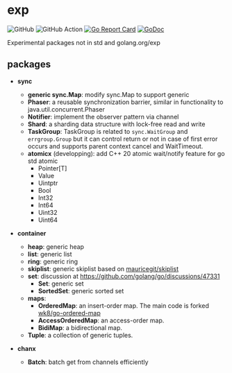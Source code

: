 # exp

![GitHub](https://img.shields.io/github/license/smallnest/exp) ![GitHub Action](https://github.com/smallnest/exp/actions/workflows/action.yaml/badge.svg) [![Go Report Card](https://goreportcard.com/badge/github.com/smallnest/exp)](https://goreportcard.com/report/github.com/smallnest/exp)  [![GoDoc](https://godoc.org/github.com/smallnest/exp?status.png)](http://godoc.org/github.com/smallnest/exp)  



Experimental packages not in std and golang.org/exp


## packages

- **sync**
  - **generic sync.Map**: modify sync.Map to support generic
  - **Phaser**: a reusable synchronization barrier, similar in functionality to java.util.concurrent.Phaser
  - **Notifier**: implement the observer pattern via channel
  - **Shard**: a sharding data structure with lock-free read and write
  - **TaskGroup**: TaskGroup is related to `sync.WaitGroup` and `errgroup.Group` but it can control return or not in case of first error occurs and supports parent context cancel and WaitTimeout.
  - **atomicx** (developping): add C++ 20 atomic wait/notify feature for go std atomic
    - Pointer[T]
    - Value
    - Uintptr
    - Bool
    - Int32
    - Int64
    - Uint32
    - Uint64

- **container**
  - **heap**: generic heap
  - **list**: generic list
  - **ring**: generic ring
  - **skiplist**: generic skiplist based on [mauricegit/skiplist](https://github.com/mauricegit/skiplist)
  - **set**: discussion at https://github.com/golang/go/discussions/47331
    - **Set**: generic set
    - **SortedSet**: generic sorted set 
  - **maps**:
    - **OrderedMap**: an insert-order map. The main code is forked [wk8/go-ordered-map](https://github.com/wk8/go-ordered-map)
    - **AccessOrderedMap**: an access-order map.
    - **BidiMap**: a bidirectional map. 
  - **Tuple**: a collection of generic tuples.

- **chanx**
  - **Batch**: batch get from channels efficiently